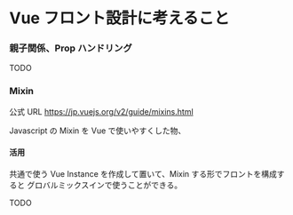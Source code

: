 # Vue フロント設計に考えること

### 親子関係、Prop ハンドリング

TODO

### Mixin

公式 URL
<https://jp.vuejs.org/v2/guide/mixins.html>

Javascript の Mixin を Vue で使いやすくした物、

#### 活用

共通で使う Vue Instance を作成して置いて、Mixin する形でフロントを構成すると
グロバルミックスインで使うことができる。

TODO

